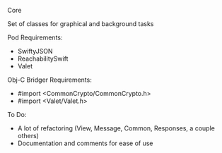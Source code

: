 Core

Set of classes for graphical and background tasks

Pod Requirements:
- SwiftyJSON
- ReachabilitySwift
- Valet

Obj-C Bridger Requirements:
- #import <CommonCrypto/CommonCrypto.h>
- #import <Valet/Valet.h>

To Do:
- A lot of refactoring (View, Message, Common, Responses, a couple others)
- Documentation and comments for ease of use
